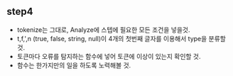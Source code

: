 ## step4

* tokenize는 그대로, Analyze에 스텝에 필요한 모든 조건을 넣을것.
* t,f,',n (true, false, string, null)이 4개의 첫번째 글자를 이용해서 type을 분류할것.
* 토큰마다 오류를 탐지하는 함수에 넣어 토큰에 이상이 있는지 확인할 것.
* 함수는 한가지만의 일을 하도록 노력해볼 것.
